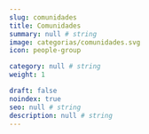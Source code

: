 ```yaml
---
slug: comunidades
title: Comunidades
summary: null # string
image: categorias/comunidades.svg
icon: people-group

category: null # string
weight: 1

draft: false
noindex: true
seo: null # string
description: null # string
---
```

